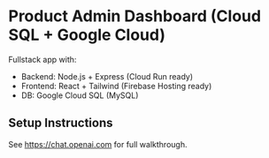# Product Admin Dashboard (Cloud SQL + Google Cloud)

Fullstack app with:
- Backend: Node.js + Express (Cloud Run ready)
- Frontend: React + Tailwind (Firebase Hosting ready)
- DB: Google Cloud SQL (MySQL)

## Setup Instructions
See https://chat.openai.com for full walkthrough.
